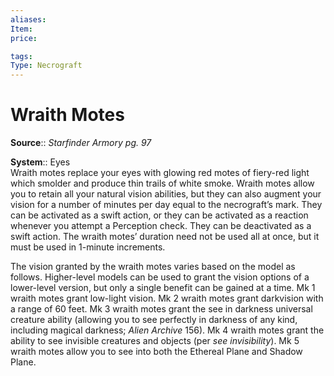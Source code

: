 ```yaml
---
aliases: 
Item:
price: 

tags: 
Type: Necrograft
---
```


# Wraith Motes

**Source**:: _Starfinder Armory pg. 97_  

**System**:: Eyes  
Wraith motes replace your eyes with glowing red motes of fiery-red light which smolder and produce thin trails of white smoke. Wraith motes allow you to retain all your natural vision abilities, but they can also augment your vision for a number of minutes per day equal to the necrograft’s mark. They can be activated as a swift action, or they can be activated as a reaction whenever you attempt a Perception check. They can be deactivated as a swift action. The wraith motes’ duration need not be used all at once, but it must be used in 1-minute increments.  
  
The vision granted by the wraith motes varies based on the model as follows. Higher-level models can be used to grant the vision options of a lower-level version, but only a single benefit can be gained at a time. Mk 1 wraith motes grant low-light vision. Mk 2 wraith motes grant darkvision with a range of 60 feet. Mk 3 wraith motes grant the see in darkness universal creature ability (allowing you to see perfectly in darkness of any kind, including magical darkness; _Alien Archive_ 156). Mk 4 wraith motes grant the ability to see invisible creatures and objects (per _see invisibility_). Mk 5 wraith motes allow you to see into both the Ethereal Plane and Shadow Plane.
